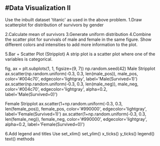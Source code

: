 #Data Visualization II
---
Use the inbuilt dataset 'titanic' as used in the above problem. 
1.Draw scatterplot for distribution of survivors by gender

2.Calculate mean of survivors
3.Generate uniform distribution
4.Combine the scatter plot for survivals of male and female in the same figure. Show different colors and intensities to add more information to the plot. 


5.Bar + Scatter Plot (Stripplot)
A strip plot is a scatter plot where one of the variables is categorical.

fig, ax = plt.subplots(1, 1, figsize=(9, 7))
np.random.seed(42)
Male Stripplot
ax.scatter(np.random.uniform(-0.3, 0.3, len(male_pos)), male_pos, color='#004c70', edgecolor='lightgray', label='Male(Survived=1)')
ax.scatter(np.random.uniform(-0.3, 0.3, len(male_neg)), male_neg, color='#004c70', edgecolor='lightgray', alpha=0.2, label='Male(Survived=0)')


Female Stripplot
ax.scatter(1+np.random.uniform(-0.3, 0.3, len(female_pos)), female_pos, color='#990000', edgecolor='lightgray', label='Female(Survived=1)')
ax.scatter(1+np.random.uniform(-0.3, 0.3, len(female_neg)), female_neg, color='#990000', edgecolor='lightgray', alpha=0.2, label='Female(Survived=0)')

6.Add legend and titles
Use set_xlim()
set_ylim()
x_ticks()
y_ticks()
legend()
text()   methods
